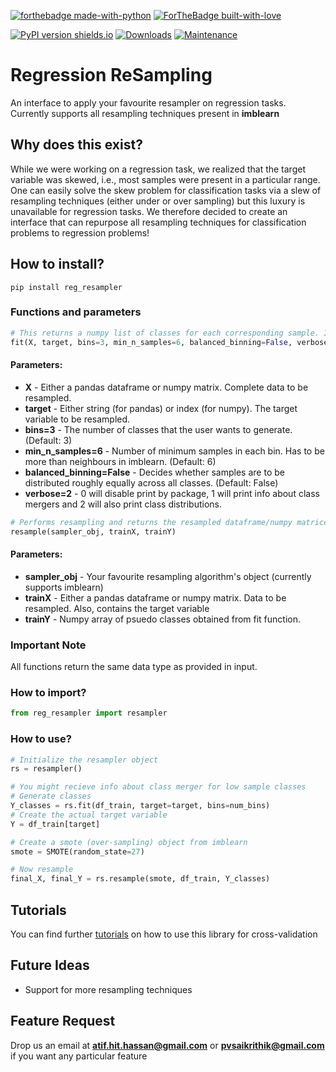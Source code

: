 [![forthebadge made-with-python](http://ForTheBadge.com/images/badges/made-with-python.svg)](https://www.python.org/)
[![ForTheBadge built-with-love](http://ForTheBadge.com/images/badges/built-with-love.svg)](https://github.com/atif-hassan/)

[![PyPI version shields.io](https://img.shields.io/pypi/v/reg-resampler.svg)](https://pypi.python.org/pypi/reg-resampler/)
[![Downloads](https://pepy.tech/badge/reg-resampler)](https://pepy.tech/project/reg-resampler)
[![Maintenance](https://img.shields.io/badge/Maintained%3F-yes-green.svg)](https://github.com/atif-hassan/Regression_ReSampling/commits/master)
# Regression ReSampling
An interface to apply your favourite resampler on regression tasks. Currently supports all resampling techniques present in **imblearn**

## Why does this exist?
While we were working on a regression task, we realized that the target variable was skewed, i.e., most samples were present in a particular range. One can easily solve the skew problem for classification tasks via a slew of resampling techniques (either under or over sampling) but this luxury is unavailable for regression tasks. We therefore decided to create an interface that can repurpose all resampling techniques for classification problems to regression problems! 

## How to install?
```pip install reg_resampler```

### Functions and parameters
```python
# This returns a numpy list of classes for each corresponding sample. It also automatically merges classes when required
fit(X, target, bins=3, min_n_samples=6, balanced_binning=False, verbose=2)
```
#### Parameters:
- **X** - Either a pandas dataframe or numpy matrix. Complete data to be resampled.
- **target** - Either string (for pandas) or index (for numpy). The target variable to be resampled.
- **bins=3** - The number of classes that the user wants to generate. (Default: 3)
- **min_n_samples=6** - Number of minimum samples in each bin. Has to be more than neighbours in imblearn. (Default: 6)
- **balanced_binning=False** - Decides whether samples are to be distributed roughly equally across all classes. (Default: False)
- **verbose=2** - 0 will disable print by package, 1 will print info about class mergers and 2 will also print class distributions.

```python
# Performs resampling and returns the resampled dataframe/numpy matrices in the form of data and target variable.
resample(sampler_obj, trainX, trainY)
```
#### Parameters:
- **sampler_obj** - Your favourite resampling algorithm's object (currently supports imblearn)
- **trainX** - Either a pandas dataframe or numpy matrix. Data to be resampled. Also, contains the target variable
- **trainY** - Numpy array of psuedo classes obtained from fit function.

### Important Note
All functions return the same data type as provided in input.

### How to import?
```python
from reg_resampler import resampler
```

### How to use?
```python
# Initialize the resampler object
rs = resampler()

# You might recieve info about class merger for low sample classes
# Generate classes
Y_classes = rs.fit(df_train, target=target, bins=num_bins)
# Create the actual target variable
Y = df_train[target]

# Create a smote (over-sampling) object from imblearn
smote = SMOTE(random_state=27)

# Now resample
final_X, final_Y = rs.resample(smote, df_train, Y_classes)
```

## Tutorials
You can find further [tutorials](https://github.com/atif-hassan/Regression_ReSampling/tree/master/tutorials) on how to use this library for cross-validation

## Future Ideas
- Support for more resampling techniques

## Feature Request
Drop us an email at **atif.hit.hassan@gmail.com** or **pvsaikrithik@gmail.com** if you want any particular feature